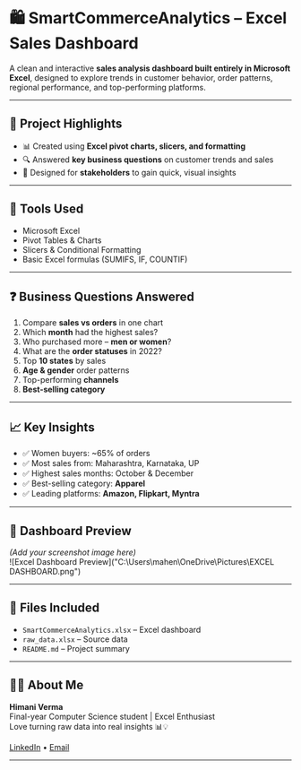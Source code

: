 
# 🛍️ SmartCommerceAnalytics – Excel Sales Dashboard

A clean and interactive **sales analysis dashboard built entirely in Microsoft Excel**, designed to explore trends in customer behavior, order patterns, regional performance, and top-performing platforms.

---

## 📌 Project Highlights

- 📊 Created using **Excel pivot charts, slicers, and formatting**
- 🔍 Answered **key business questions** on customer trends and sales
- 🎯 Designed for **stakeholders** to gain quick, visual insights

---

## 🧰 Tools Used

- Microsoft Excel  
- Pivot Tables & Charts  
- Slicers & Conditional Formatting  
- Basic Excel formulas (SUMIFS, IF, COUNTIF)

---

## ❓ Business Questions Answered

1. Compare **sales vs orders** in one chart  
2. Which **month** had the highest sales?  
3. Who purchased more – **men or women**?  
4. What are the **order statuses** in 2022?  
5. Top **10 states** by sales  
6. **Age & gender** order patterns  
7. Top-performing **channels**  
8. **Best-selling category**

---

## 📈 Key Insights

- ✅ Women buyers: ~65% of orders  
- ✅ Most sales from: Maharashtra, Karnataka, UP  
- ✅ Highest sales months: October & December  
- ✅ Best-selling category: **Apparel**  
- ✅ Leading platforms: **Amazon, Flipkart, Myntra**

---

## 📸 Dashboard Preview

*(Add your screenshot image here)*  
![Excel Dashboard Preview]("C:\Users\mahen\OneDrive\Pictures\EXCEL DASHBOARD.png")

---

## 📂 Files Included

- `SmartCommerceAnalytics.xlsx` – Excel dashboard  
- `raw_data.xlsx` – Source data  
- `README.md` – Project summary

---

## 👩‍💻 About Me

**Himani Verma**  
Final-year Computer Science student | Excel Enthusiast  
Love turning raw data into real insights 📊💡

[LinkedIn](#) • [Email](#)

---

